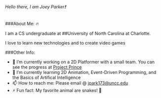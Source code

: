 ###### Hello there, I am Joey Parker:exclamation:

###About Me: :fire:

I am a CS undergraduate at ##University of North Carolina at Charlotte.

I love to learn new technologies and to create video games

###Other Info:
- 🔭 I’m currently working on a 2D Platformer with a small team. You can see the progress at [Project Prince](https://github.com/miad2401/ProjectPrince)
- 🌱 I’m currently learning 2D Animation, Event-Driven Programming, and the Basics of Artifical Intelligence
- 📫 How to reach me: Please email @ jpark173@uncc.edu
- ⚡ Fun fact: My favorite animal are snakes! :snake:

